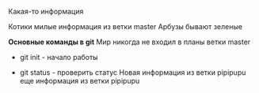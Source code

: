 Какая-то информация

Котики милые
информация из ветки master
Арбузы бывают зеленые

**Основные команды в git**
Мир никогда не входил в планы ветки master
* git init - начало работы

* git status - проверить статус
Новая информация из ветки pipipupu
еще информация   из ветки pipipupu